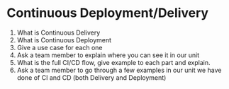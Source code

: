 # Continuous Deployment/Delivery

1. What is Continuous Delivery
2. What is Continuous Deployment
3. Give a use case for each one
4. Ask a team member to explain where you can see it in our unit
5. What is the full CI/CD flow, give example to each part and explain.
6. Ask a team member to go through a few examples in our unit we have done of CI and CD (both Delivery and Deployment)
